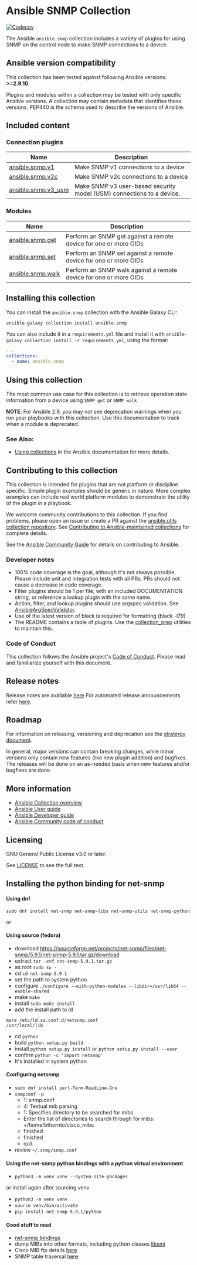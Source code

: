 # Ansible SNMP Collection

[![Codecov](https://img.shields.io/codecov/c/github/ansible-collections/ansible.snmp)](https://codecov.io/gh/ansible-collections/ansible.snmp)

The Ansible `ansible.snmp` collection includes a variety of plugins for using SNMP on the control node to make SNMP connections to a device.

<!--start requires_ansible-->

## Ansible version compatibility

This collection has been tested against following Ansible versions: **>=2.9.10**.

Plugins and modules within a collection may be tested with only specific Ansible versions.
A collection may contain metadata that identifies these versions.
PEP440 is the schema used to describe the versions of Ansible.

<!--end requires_ansible-->

## Included content

<!--start collection content-->

### Connection plugins

| Name                                                                                                                         | Description                                                           |
| ---------------------------------------------------------------------------------------------------------------------------- | --------------------------------------------------------------------- |
| [ansible.snmp.v1](https://github.com/ansible-collections/ansible.snmp/blob/main/docs/ansible.snmp.v1_connection.rst)         | Make SNMP v1 connections to a device                                  |
| [ansible.snmp.v2c](https://github.com/ansible-collections/ansible.snmp/blob/main/docs/ansible.snmp.v2c_connection.rst)       | Make SNMP v2c connections to a device                                 |
| [ansible.snmp.v3_usm](https://github.com/ansible-collections/ansible.snmp/blob/main/docs/ansible.snmp.v3_usm_connection.rst) | Make SNMP v3 user-based security model (USM) connections to a device. |

### Modules

| Name                                                                                                                 | Description                                                       |
| -------------------------------------------------------------------------------------------------------------------- | ----------------------------------------------------------------- |
| [ansible.snmp.get](https://github.com/ansible-collections/ansible.snmp/blob/main/docs/ansible.snmp.get_module.rst)   | Perform an SNMP get against a remote device for one or more OIDs  |
| [ansible.snmp.set](https://github.com/ansible-collections/ansible.snmp/blob/main/docs/ansible.snmp.set_module.rst)   | Perform an SNMP set against a remote device for one or more OIDs  |
| [ansible.snmp.walk](https://github.com/ansible-collections/ansible.snmp/blob/main/docs/ansible.snmp.walk_module.rst) | Perform an SNMP walk against a remote device for one or more OIDs |

<!--end collection content-->

## Installing this collection

You can install the `ansible.snmp` collection with the Ansible Galaxy CLI:

    ansible-galaxy collection install ansible.snmp

You can also include it in a `requirements.yml` file and install it with `ansible-galaxy collection install -r requirements.yml`, using the format:

```yaml
---
collections:
  - name: ansible.snmp
```

## Using this collection

The most common use case for this collection is to retrieve operation state information from a device using `SNMP get` or `SNMP walk`

**NOTE**: For Ansible 2.9, you may not see deprecation warnings when you run your playbooks with this collection. Use this documentation to track when a module is deprecated.

### See Also:

- [Using collections](https://docs.ansible.com/ansible/latest/user_guide/collections_using.html) in the Ansible documentation for more details.

## Contributing to this collection

This collection is intended for plugins that are not platform or discipline specific. Simple plugin examples should be generic in nature. More complex examples can include real world platform modules to demonstrate the utility of the plugin in a playbook.

We welcome community contributions to this collection. If you find problems, please open an issue or create a PR against the [ansible.utils collection repository](https://github.com/ansible-collections/ansible.utils). See [Contributing to Ansible-maintained collections](https://docs.ansible.com/ansible/devel/community/contributing_maintained_collections.html#contributing-maintained-collections) for complete details.

See the [Ansible Community Guide](https://docs.ansible.com/ansible/latest/community/index.html) for details on contributing to Ansible.

### Developer notes

- 100% code coverage is the goal, although it's not always possible. Please include unit and integration tests with all PRs. PRs should not cause a decrease in code coverage.
- Filter plugins should be 1 per file, with an included DOCUMENTATION string, or reference a lookup plugin with the same name.
- Action, filter, and lookup plugins should use argspec validation. See [AnsibleArgSpecValidator](https://github.com/ansible-collections/ansible.utils/blob/main/plugins/module_utils/common/argspec_validate.py).
- Use of the latest version of black is required for formatting (black -l79)
- The README contains a table of plugins. Use the [collection_prep](https://github.com/ansible-network/collection_prep) utilities to maintain this.

### Code of Conduct

This collection follows the Ansible project's
[Code of Conduct](https://docs.ansible.com/ansible/devel/community/code_of_conduct.html).
Please read and familiarize yourself with this document.

## Release notes

<!--Add a link to a changelog.md file or an external docsite to cover this information. -->

Release notes are available [here](https://github.com/ansible-collections/ansible.utils/blob/main/changelogs/CHANGELOG.rst)
For automated release announcements refer [here](https://twitter.com/AnsibleContent).

## Roadmap

For information on releasing, versioning and deprecation see the [stratergy document](https://access.redhat.com/articles/4993781).

In general, major versions can contain breaking changes, while minor versions only contain new features (like new plugin addition) and bugfixes.
The releases will be done on an as-needed basis when new features and/or bugfixes are done.

<!-- Optional. Include the roadmap for this collection, and the proposed release/versioning strategy so users can anticipate the upgrade/update cycle. -->

## More information

- [Ansible Collection overview](https://github.com/ansible-collections/overview)
- [Ansible User guide](https://docs.ansible.com/ansible/latest/user_guide/index.html)
- [Ansible Developer guide](https://docs.ansible.com/ansible/latest/dev_guide/index.html)
- [Ansible Community code of conduct](https://docs.ansible.com/ansible/latest/community/code_of_conduct.html)

## Licensing

GNU General Public License v3.0 or later.

See [LICENSE](https://www.gnu.org/licenses/gpl-3.0.txt) to see the full text.

## Installing the python binding for net-snmp

#### Using dnf

```
sudo dnf install net-snmp net-snmp-libs net-snmp-utils net-snmp-python
```

or

#### Using source (fedora)

- download https://sourceforge.net/projects/net-snmp/files/net-snmp/5.9.1/net-snmp-5.9.1.tar.gz/download
- extract `tar -xvf net-snmp-5.9.1.tar.gz`
- as root `sudo su -`
- cd `cd net-snmp-5.9.1`
- set the path to system python
- configure `./configure --with-python-modules --libdir=/usr/lib64 --enable-shared`
- make `make`
- install `sudo make install`
- add the install path to ld

```
more /etc/ld.so.conf.d/netsnmp.conf
/usr/local/lib
```

- cd `python`
- build `python setup.py build`
- install `python setup.py install` or `python setup.py install --user`
- confirm `python -c 'import netsnmp'`
- It's installed in system python

#### Configuring netsnmp

- `sudo dnf install perl-Term-ReadLine-Gnu`
- `snmpconf -p`
  - 1: snmp.conf
  - 4: Textual mib parsing
  - 1: Specifies directory to be searched for mibs
  - Enter the list of directories to search through for mibs: +/home/bthornto/cisco_mibs
  - finished
  - finished
  - quit
- review `~/.snmp/snmp.conf`

#### Using the net-snmp python bindings with a python virtual environment

- `python3 -m venv venv --system-site-packages`

or install again after sourcing venv

- `python3 -m venv venv`
- `source venv/bin/activate`
- `pip install net-snmp-5.9.1/python`

#### Good stuff to read

- [net-snmp bindings](https://github.com/net-snmp/net-snmp/blob/master/python/README)
- dump MIBs into other formats, including python classes [libsmi](https://www.ibr.cs.tu-bs.de/projects/libsmi/smidump.html?lang=de)
- Cisco MIB ftp details [here](https://www.cisco.com/c/en/us/support/docs/ip/simple-network-management-protocol-snmp/9226-mibs-9226.html#q2)
- SNMP table traversal [here](https://datatracker.ietf.org/doc/html/rfc1187#page-2)

